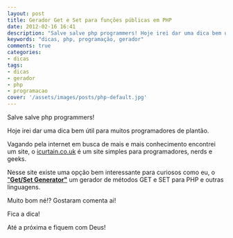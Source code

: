 ```yaml
---
layout: post
title: Gerador Get e Set para funções públicas em PHP
date: 2012-02-16 16:41
description: "Salve salve php programmers! Hoje irei dar uma dica bem útil para muitos programadores de plantão."
keywords: "dicas, php, programação, gerador"
comments: true
categories:
- dicas
tags:
- dicas
- gerador
- php
- programacao
cover: '/assets/images/posts/php-default.jpg'
---
```


Salve salve php programmers!

Hoje irei dar uma dica bem útil para muitos programadores de plantão.

Vagando pela internet em busca de mais e mais conhecimento encontrei um site, o [icurtain.co.uk](http://www.icurtain.co.uk) é um site simples para programadores, nerds e geeks.

Nesse site existe uma opção bem interessante para curiosos como eu, o ["**Get/Set Generator"**](http://www.kjetil-hartveit.com/ "http://www.kjetil-hartveit.com/blog/1/setter-and-getter-generator-for-php-javascript-c%2B%2B-and-csharp") um gerador de métodos GET e SET para PHP e outras linguagens.

Muito bom né!? Gostaram comenta ai!

Fica a dica!

Até a próxima e fiquem com Deus!
